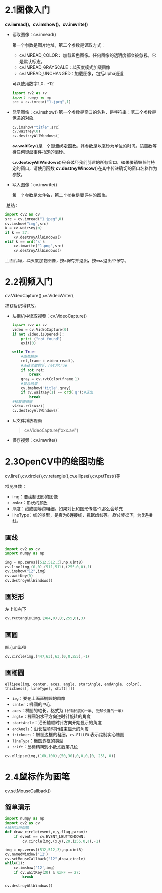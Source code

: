 # 2.1图像入门

**cv.imread()**，**cv.imshow()**，**cv.imwrite()**

-   读取图像：cv.imread()

    第一个参数是图片地址，第二个参数是读取方式：

    -   cv.IMREAD_COLOR： 加载彩色图像。任何图像的透明度都会被忽视。它是默认标志。
    -   cv.IMREAD_GRAYSCALE：以灰度模式加载图像
    -   cv.IMREAD_UNCHANGED：加载图像，包括alpha通道

    可以使用数字1,0，-12
    
    ```python
    import cv2 as cv
    import numpy as np
    src = cv.imread("1.jpeg",1)
    ```

-   显示图像：cv.imshow()
    第一个参数是窗口的名称，是字符串；第二个参数是传递的对象.

    ```python
    cv.imshow("title",src)
    cv.waitKey(0)
    cv.destoryAllWindows()
    ```

    **cv.waitKey**()是一个键盘绑定函数。其参数是以毫秒为单位的时间。该函数等待任何键盘事件指定的毫秒。

    **cv.destroyAllWindows**()只会破坏我们创建的所有窗口。如果要销毁任何特定的窗口，请使用函数 **cv.destroyWindow**()在其中传递确切的窗口名称作为参数。

-   写入图像：cv.imwrite()

    第一个参数是文件名，第二个参数是要保存的图像。

​    总结：

```python
import cv2 as cv
src = cv.imread("1.jpeg",0)
cv.imshow("img",src)
k = cv.waitKey(0)
if k == 27:
    cv.destroyAllWindows()
elif k == ord('s'):
    cv.imwrite("1.png",src)
    cv.destroyAllWindows()
```

上面代码，以灰度加载图像，按s保存并退出，按esc退出不保存。



# 2.2视频入门

cv.VideoCapture(),cv.VideoWriter()

捕获后记得释放。

-   从相机中读取视频：cv.VideoCapture()

    ```python
    import cv2 as cv
    video = cv.VideoCapture(0)
    if not video.isOpened():
        print ("not found")
        exit(0)
    
    while True:
        #逐帧捕获
        ret,frame = video.read()。
        #正确读取的话，ret为true
        if not ret:
            break
        gray = cv.cvtColor(frame,1)
        #显示结果
        cv.imshow('title',gray)
        if cv.waitKey(1) == ord('q'):#退出
            break
    #释放捕获器
    video.release()
    cv.destroyAllWindows()
    ```

-   从文件播放视频

    >    cv.VideoCapture("xxx.avi")

-   保存视频：cv.imwrite()

# 2.3OpenCV中的绘图功能

cv.line(),cv.circle(),cv.retangle(),cv.ellipse(),cv.putTest()等

常见参数：

-   img：要绘制图形的图像
-   color：形状的颜色
-   厚度：线或圆等的粗细。如果对比和图形传递-1.那么会填充
-   lineType：线的类型，是否为8连接线，抗锯齿线等。*默认情况下*，为8连接线。



## 画线

```python
import cv2 as cv
import numpy as np

img = np.zeros([512,512,3],np.uint8)
cv.line(img,(0,0),(511,511),(255,0,0),5)
cv.imshow("12",img)
cv.waitKey(0)
cv.destroyAllWindows()
```

## 画矩形

左上和右下

```python
cv.rectangle(img,(384,0),(0,255,0),3)
```

## 画圆

圆心和半径

```python
cv.circle(img,(447,63),63,(0,0,255),-1)
```

## 画椭圆

`ellipse(img, center, axes, angle, startAngle, endAngle, color[, thickness[, lineType[, shift]]])`

-   `img`：要在上面画椭圆的图像
-   `center`：椭圆的中心
-   `axes`：椭圆的轴长，格式为 `(长轴长度的一半, 短轴长度的一半)`
-   `angle`：椭圆沿水平方向逆时针旋转的角度
-   `startAngle`：沿长轴顺时针方向开始显示的角度
-   `endAngle`：沿长轴顺时针结束显示的角度
-   `thickness`：椭圆边框的粗细，`cv.FILLED` 表示绘制实心椭圆
-   `lineType`：椭圆边框的类型
-   `shift`：坐标精确到小数点后第几位

```python 
cv.ellipse(img,(100,100),(50,30),0,0,0,(0, 255, 0))
```



# 2.4鼠标作为画笔

cv.setMouseCallback()

## 简单演示

```python
import numpy as np
import cv2 as cv
#鼠标回调函数
def draw_circle(event,x,y,flag,param):
    if event == cv.EVENT_LBUTTONDOWN:
        cv.circle(img,(x,y),20,(255,0,0),-1)

img = np.zeros((512,512,3),np.uint8)
cv.namedWindow('12')
cv.setMouseCallback("12",draw_circle)
while(1):
    cv.imshow('12',img)
    if cv.waitKey(20) & 0xFF == 27:
        break

cv.destroyAllWindows()
```























